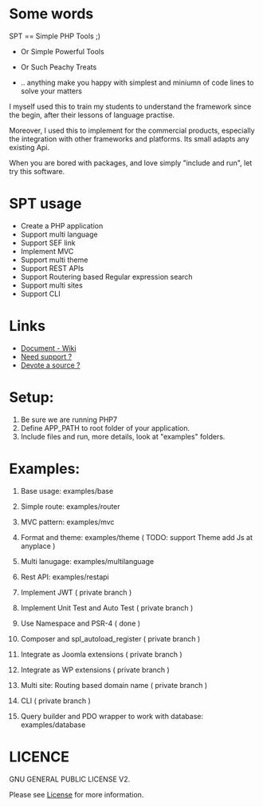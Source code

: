 # Some words

SPT == Simple PHP Tools ;)

- Or Simple Powerful Tools

- Or Such Peachy Treats

- .. anything make you happy with simplest and miniumn of code lines to solve your matters

I myself used this to train my students to understand the framework since the begin, after their lessons of language practise.

Moreover, I used this to implement for the commercial products, especially the integration with other frameworks and platforms. Its small adapts any existing Api.

When you are bored with packages, and love simply "include and run", let try this software.

# SPT usage

- Create a PHP application
- Support multi language
- Support SEF link
- Implement MVC
- Support multi theme
- Support REST APIs
- Support Routering based Regular expression search
- Support multi sites
- Support CLI

# Links

- [Document - Wiki](https://github.com/smpleader/spt/wiki/)
- [Need support ?](https://github.com/smpleader/spt/issues)
- [Devote a source ?](https://github.com/smpleader/spt/pulls)

# Setup:

1. Be sure we are running PHP7
1. Define APP_PATH to root folder of your application.
2. Include files and run, more details, look at "examples" folders.

# Examples:

1. Base usage: examples/base

2. Simple route: examples/router

3. MVC pattern: examples/mvc

4. Format and theme: examples/theme ( TODO: support Theme add Js at anyplace )

5. Multi lanugage: examples/multilanguage

6. Rest API: examples/restapi

7. Implement JWT ( private branch )

8. Implement Unit Test and Auto Test ( private branch )

9. Use Namespace and  PSR-4 ( done )

10. Composer and spl_autoload_register ( private branch )

11. Integrate as Joomla extensions ( private branch )

12. Integrate as WP extensions ( private branch )

13.  Multi site: Routing based domain name ( private branch )

14.  CLI ( private branch )

15.  Query builder and PDO wrapper to work with database: examples/database


# LICENCE

GNU GENERAL PUBLIC LICENSE V2. 

Please see [License](https://www.gnu.org/licenses/old-licenses/gpl-2.0.en.html) for more information.